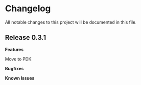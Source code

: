 # Changelog

All notable changes to this project will be documented in this file.

## Release 0.3.1

**Features**

Move to PDK

**Bugfixes**

**Known Issues**
